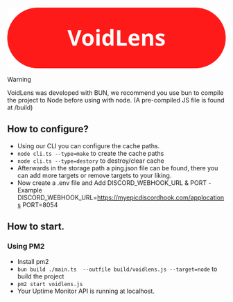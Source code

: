 <p align="center">
  <a href="https://ryx.us">
    <img src="https://raw.githubusercontent.com/Ryx-us/VoidLens/refs/heads/main/logo.svg" alt="Voidlens Banner">
  </a>

</p>

> [!WARNING]
> VoidLens was developed with BUN, we recommend you use bun to compile the project to Node before using with node. (A pre-compiled JS file is found at /build)

## How to configure?
- Using our CLI you can configure the cache paths.
- ```node cli.ts --type=make``` to create the cache paths
- ```node cli.ts --type=destory``` to destroy/clear cache
- Afterwards in the storage path a ping.json file can be found, there you can add more targets or remove targets to your liking.
- Now create a .env file and Add DISCORD_WEBHOOK_URL & PORT
-Example
  DISCORD_WEBHOOK_URL=https://myepicdiscordhook.com/applocations
  PORT=8054

## How to start. 

### Using PM2
- Install pm2
- ```bun build ./main.ts  --outfile build/voidlens.js --target=node``` to build the project
- ```pm2 start voidlens.js```
- Your Uptime Monitor API is running at localhost.
  
